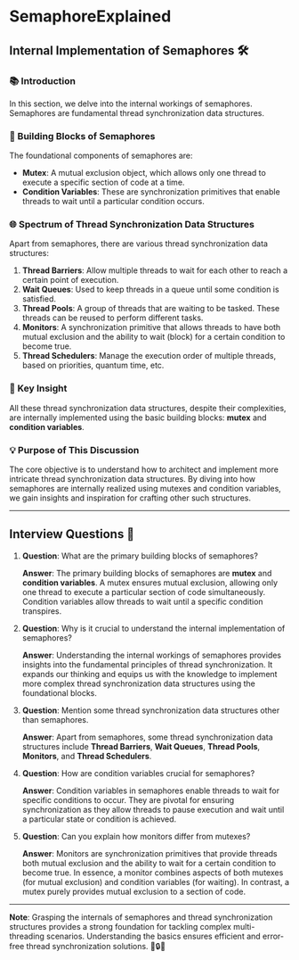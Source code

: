 # SemaphoreExplained

## Internal Implementation of Semaphores 🛠️

### 📚 Introduction

In this section, we delve into the internal workings of semaphores. Semaphores are fundamental thread synchronization data structures.

### 🔩 Building Blocks of Semaphores

The foundational components of semaphores are:
- **Mutex**: A mutual exclusion object, which allows only one thread to execute a specific section of code at a time.
- **Condition Variables**: These are synchronization primitives that enable threads to wait until a particular condition occurs.

### 🌐 Spectrum of Thread Synchronization Data Structures

Apart from semaphores, there are various thread synchronization data structures:
1. **Thread Barriers**: Allow multiple threads to wait for each other to reach a certain point of execution.
2. **Wait Queues**: Used to keep threads in a queue until some condition is satisfied.
3. **Thread Pools**: A group of threads that are waiting to be tasked. These threads can be reused to perform different tasks.
4. **Monitors**: A synchronization primitive that allows threads to have both mutual exclusion and the ability to wait (block) for a certain condition to become true.
5. **Thread Schedulers**: Manage the execution order of multiple threads, based on priorities, quantum time, etc.

### 🧠 Key Insight

All these thread synchronization data structures, despite their complexities, are internally implemented using the basic building blocks: **mutex** and **condition variables**.

### 💡 Purpose of This Discussion

The core objective is to understand how to architect and implement more intricate thread synchronization data structures. By diving into how semaphores are internally realized using mutexes and condition variables, we gain insights and inspiration for crafting other such structures.

---

## Interview Questions 🤔

1. **Question**: What are the primary building blocks of semaphores?

   **Answer**: The primary building blocks of semaphores are **mutex** and **condition variables**. A mutex ensures mutual exclusion, allowing only one thread to execute a particular section of code simultaneously. Condition variables allow threads to wait until a specific condition transpires.

2. **Question**: Why is it crucial to understand the internal implementation of semaphores?

   **Answer**: Understanding the internal workings of semaphores provides insights into the fundamental principles of thread synchronization. It expands our thinking and equips us with the knowledge to implement more complex thread synchronization data structures using the foundational blocks.

3. **Question**: Mention some thread synchronization data structures other than semaphores.

   **Answer**: Apart from semaphores, some thread synchronization data structures include **Thread Barriers**, **Wait Queues**, **Thread Pools**, **Monitors**, and **Thread Schedulers**.

4. **Question**: How are condition variables crucial for semaphores?

   **Answer**: Condition variables in semaphores enable threads to wait for specific conditions to occur. They are pivotal for ensuring synchronization as they allow threads to pause execution and wait until a particular state or condition is achieved.

5. **Question**: Can you explain how monitors differ from mutexes?

   **Answer**: Monitors are synchronization primitives that provide threads both mutual exclusion and the ability to wait for a certain condition to become true. In essence, a monitor combines aspects of both mutexes (for mutual exclusion) and condition variables (for waiting). In contrast, a mutex purely provides mutual exclusion to a section of code.

---

**Note**: Grasping the internals of semaphores and thread synchronization structures provides a strong foundation for tackling complex multi-threading scenarios. Understanding the basics ensures efficient and error-free thread synchronization solutions. 🧵🔒🧠

